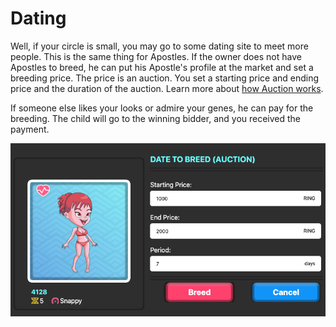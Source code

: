 # Dating

Well, if your circle is small, you may go to some dating site to meet more people. This is the same thing for Apostles. If the owner does not have Apostles to breed, he can put his Apostle's profile at the market and set a breeding price. The price is an auction. You set a starting price and ending price and the duration of the auction. Learn more about [how Auction works](/advanced/trading/nft-market.md#auction-system).

If someone else likes your looks or admire your genes, he can pay for the breeding. The child will go to the winning bidder, and you received the payment.

![Looking for a Job](../../../.gitbook/assets/dating.png)

